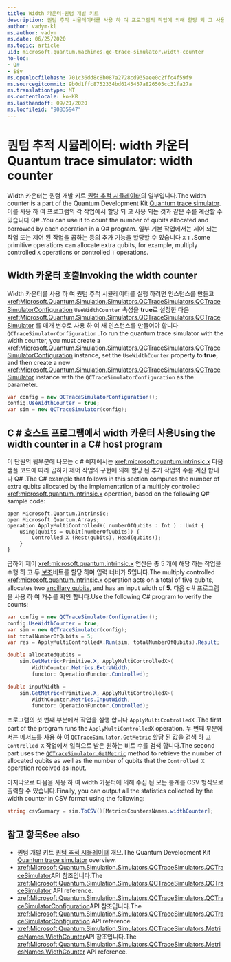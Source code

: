 ```yaml
---
title: Width 카운터-퀀텀 개발 키트
description: 퀀텀 추적 시뮬레이터를 사용 하 여 프로그램의 작업에 의해 할당 되 고 사용 되는 수를 계산 하는 Microsoft QDK width 카운터에 대해 알아봅니다 Q# .
author: vadym-kl
ms.author: vadym
ms.date: 06/25/2020
ms.topic: article
uid: microsoft.quantum.machines.qc-trace-simulator.width-counter
no-loc:
- Q#
- $$v
ms.openlocfilehash: 701c36dd8c8b087a2728cd935aee0c2ffc4f59f9
ms.sourcegitcommit: 9b0d1ffc8752334bd6145457a826505cc31fa27a
ms.translationtype: MT
ms.contentlocale: ko-KR
ms.lasthandoff: 09/21/2020
ms.locfileid: "90835947"
---
```

# <a name="quantum-trace-simulator-width-counter"></a><span data-ttu-id="f3a28-103">퀀텀 추적 시뮬레이터: width 카운터</span><span class="sxs-lookup"><span data-stu-id="f3a28-103">Quantum trace simulator: width counter</span></span>

<span data-ttu-id="f3a28-104">Width 카운터는 퀀텀 개발 키트 [퀀텀 추적 시뮬레이터](xref:microsoft.quantum.machines.qc-trace-simulator.intro)의 일부입니다.</span><span class="sxs-lookup"><span data-stu-id="f3a28-104">The width counter is a part of the Quantum Development Kit [Quantum trace simulator](xref:microsoft.quantum.machines.qc-trace-simulator.intro).</span></span> <span data-ttu-id="f3a28-105">이를 사용 하 여 프로그램의 각 작업에서 할당 되 고 사용 되는 것과 같은 수를 계산할 수 있습니다 Q# .</span><span class="sxs-lookup"><span data-stu-id="f3a28-105">You can use it to count the number of qubits allocated and borrowed by each operation in a Q# program.</span></span> <span data-ttu-id="f3a28-106">일부 기본 작업에서는 제어 되는 작업 또는 제어 된 작업을 곱하는 등의 추가 기능을 할당할 수 있습니다 `X` `T` .</span><span class="sxs-lookup"><span data-stu-id="f3a28-106">Some primitive operations can allocate extra qubits, for example, multiply controlled `X` operations or controlled `T` operations.</span></span>

## <a name="invoking-the-width-counter"></a><span data-ttu-id="f3a28-107">Width 카운터 호출</span><span class="sxs-lookup"><span data-stu-id="f3a28-107">Invoking the width counter</span></span>

<span data-ttu-id="f3a28-108">Width 카운터를 사용 하 여 퀀텀 추적 시뮬레이터를 실행 하려면 인스턴스를 만들고 <xref:Microsoft.Quantum.Simulation.Simulators.QCTraceSimulators.QCTraceSimulatorConfiguration> `UseWidthCounter` 속성을 **true**로 설정한 다음 <xref:Microsoft.Quantum.Simulation.Simulators.QCTraceSimulators.QCTraceSimulator> 를 매개 변수로 사용 하 여 새 인스턴스를 만들어야 합니다 `QCTraceSimulatorConfiguration` .</span><span class="sxs-lookup"><span data-stu-id="f3a28-108">To run the quantum trace simulator with the width counter, you must create a <xref:Microsoft.Quantum.Simulation.Simulators.QCTraceSimulators.QCTraceSimulatorConfiguration> instance, set the `UseWidthCounter` property to **true**, and then create a new <xref:Microsoft.Quantum.Simulation.Simulators.QCTraceSimulators.QCTraceSimulator> instance with the `QCTraceSimulatorConfiguration` as the parameter.</span></span> 

```csharp
var config = new QCTraceSimulatorConfiguration();
config.UseWidthCounter = true;
var sim = new QCTraceSimulator(config);
```

## <a name="using-the-width-counter-in-a-c-host-program"></a><span data-ttu-id="f3a28-109">C # 호스트 프로그램에서 width 카운터 사용</span><span class="sxs-lookup"><span data-stu-id="f3a28-109">Using the width counter in a C# host program</span></span>

<span data-ttu-id="f3a28-110">이 단원의 뒷부분에 나오는 c # 예제에서는 <xref:microsoft.quantum.intrinsic.x> 다음 샘플 코드에 따라 곱하기 제어 작업의 구현에 의해 할당 된 추가 작업의 수를 계산 합니다 Q# .</span><span class="sxs-lookup"><span data-stu-id="f3a28-110">The C# example that follows in this section computes the number of extra qubits allocated by the implementation of a multiply controlled <xref:microsoft.quantum.intrinsic.x> operation, based on the following Q# sample code:</span></span>

```qsharp
open Microsoft.Quantum.Intrinsic;
open Microsoft.Quantum.Arrays;
operation ApplyMultiControlledX( numberOfQubits : Int ) : Unit {
    using(qubits = Qubit[numberOfQubits]) {
        Controlled X (Rest(qubits), Head(qubits));
    } 
}
```

<span data-ttu-id="f3a28-111">곱하기 제어 <xref:microsoft.quantum.intrinsic.x> 연산은 총 5 개에 해당 하는 작업을 수행 하 고 두 [보조](xref:microsoft.quantum.glossary#ancilla)비트를 할당 하며 입력 너비가 **5**입니다.</span><span class="sxs-lookup"><span data-stu-id="f3a28-111">The multiply controlled <xref:microsoft.quantum.intrinsic.x> operation acts on a total of five qubits, allocates two [ancillary qubits](xref:microsoft.quantum.glossary#ancilla), and has an input width of **5**.</span></span> <span data-ttu-id="f3a28-112">다음 c # 프로그램을 사용 하 여 개수를 확인 합니다.</span><span class="sxs-lookup"><span data-stu-id="f3a28-112">Use the following C# program to verify the counts:</span></span>

```csharp 
var config = new QCTraceSimulatorConfiguration();
config.UseWidthCounter = true;
var sim = new QCTraceSimulator(config);
int totalNumberOfQubits = 5;
var res = ApplyMultiControlledX.Run(sim, totalNumberOfQubits).Result;

double allocatedQubits = 
    sim.GetMetric<Primitive.X, ApplyMultiControlledX>(
        WidthCounter.Metrics.ExtraWidth,
        functor: OperationFunctor.Controlled); 

double inputWidth =
    sim.GetMetric<Primitive.X, ApplyMultiControlledX>(
        WidthCounter.Metrics.InputWidth,
        functor: OperationFunctor.Controlled);
```

<span data-ttu-id="f3a28-113">프로그램의 첫 번째 부분에서 작업을 실행 합니다 `ApplyMultiControlledX` .</span><span class="sxs-lookup"><span data-stu-id="f3a28-113">The first part of the program runs the `ApplyMultiControlledX` operation.</span></span> <span data-ttu-id="f3a28-114">두 번째 부분에서는 메서드를 사용 하 여 [`QCTraceSimulator.GetMetric`](https://docs.microsoft.com/dotnet/api/microsoft.quantum.simulation.simulators.qctracesimulators.qctracesimulator.getmetric) 할당 된 값을 검색 하 고 `Controlled X` 작업에서 입력으로 받은 원하는 비트 수를 검색 합니다.</span><span class="sxs-lookup"><span data-stu-id="f3a28-114">The second part uses the [`QCTraceSimulator.GetMetric`](https://docs.microsoft.com/dotnet/api/microsoft.quantum.simulation.simulators.qctracesimulators.qctracesimulator.getmetric) method to retrieve the number of allocated qubits as well as the number of qubits that the `Controlled X` operation received as input.</span></span> 

<span data-ttu-id="f3a28-115">마지막으로 다음을 사용 하 여 width 카운터에 의해 수집 된 모든 통계를 CSV 형식으로 출력할 수 있습니다.</span><span class="sxs-lookup"><span data-stu-id="f3a28-115">Finally, you can output all the statistics collected by the width counter in CSV format using the following:</span></span>
```csharp
string csvSummary = sim.ToCSV()[MetricsCountersNames.widthCounter];
```

## <a name="see-also"></a><span data-ttu-id="f3a28-116">참고 항목</span><span class="sxs-lookup"><span data-stu-id="f3a28-116">See also</span></span>

- <span data-ttu-id="f3a28-117">퀀텀 개발 키트 [퀀텀 추적 시뮬레이터](xref:microsoft.quantum.machines.qc-trace-simulator.intro) 개요.</span><span class="sxs-lookup"><span data-stu-id="f3a28-117">The Quantum Development Kit [Quantum trace simulator](xref:microsoft.quantum.machines.qc-trace-simulator.intro) overview.</span></span>
- <span data-ttu-id="f3a28-118"><xref:Microsoft.Quantum.Simulation.Simulators.QCTraceSimulators.QCTraceSimulator>API 참조입니다.</span><span class="sxs-lookup"><span data-stu-id="f3a28-118">The <xref:Microsoft.Quantum.Simulation.Simulators.QCTraceSimulators.QCTraceSimulator> API reference.</span></span>
- <span data-ttu-id="f3a28-119"><xref:Microsoft.Quantum.Simulation.Simulators.QCTraceSimulators.QCTraceSimulatorConfiguration>API 참조입니다.</span><span class="sxs-lookup"><span data-stu-id="f3a28-119">The <xref:Microsoft.Quantum.Simulation.Simulators.QCTraceSimulators.QCTraceSimulatorConfiguration> API reference.</span></span>
- <span data-ttu-id="f3a28-120"><xref:Microsoft.Quantum.Simulation.Simulators.QCTraceSimulators.MetricsNames.WidthCounter>API 참조입니다.</span><span class="sxs-lookup"><span data-stu-id="f3a28-120">The <xref:Microsoft.Quantum.Simulation.Simulators.QCTraceSimulators.MetricsNames.WidthCounter> API reference.</span></span>
